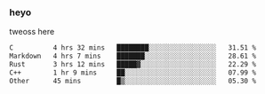 ### heyo
tweoss here

<!--START_SECTION:waka-->

```txt
C          4 hrs 32 mins   ████████░░░░░░░░░░░░░░░░░   31.51 %
Markdown   4 hrs 7 mins    ███████░░░░░░░░░░░░░░░░░░   28.61 %
Rust       3 hrs 12 mins   █████▓░░░░░░░░░░░░░░░░░░░   22.29 %
C++        1 hr 9 mins     ██░░░░░░░░░░░░░░░░░░░░░░░   07.99 %
Other      45 mins         █▒░░░░░░░░░░░░░░░░░░░░░░░   05.30 %
```

<!--END_SECTION:waka-->

<!--
**Tweoss/tweoss** is a ✨ _special_ ✨ repository because its `README.md` (this file) appears on your GitHub profile.

Here are some ideas to get you started:

- 🔭 I’m currently working on ...
- 🌱 I’m currently learning ...
- 👯 I’m looking to collaborate on ...
- 🤔 I’m looking for help with ...
- 💬 Ask me about ...
- 📫 How to reach me: ...
- 😄 Pronouns: ...
- ⚡ Fun fact: ...
-->
